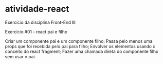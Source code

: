 # atividade-react
Exercício da disciplina Front-End III

Exercício #01 - react pai e filho

Criar um componente pai e um componente filho;
Passa pelo menos uma props que foi recebida pelo pai para filho;
Envolver os elementos usando o conceito do react fragment;
Fazer uma chamada direta do componente filho sem usar o pai.
